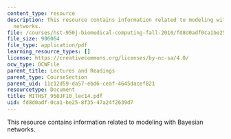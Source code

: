 ```yaml
---
content_type: resource
description: This resource contains information related to modeling with Bayesian
  networks.
file: /courses/hst-950j-biomedical-computing-fall-2010/fd8d0adf0ca1be258f3547a24f2639d7_MITHST_950JF10_lec14.pdf
file_size: 906064
file_type: application/pdf
learning_resource_types: []
license: https://creativecommons.org/licenses/by-nc-sa/4.0/
ocw_type: OCWFile
parent_title: Lectures and Readings
parent_type: CourseSection
parent_uid: 11c12d59-da57-ebd6-ceaf-4645dacef821
resourcetype: Document
title: MITHST_950JF10_lec14.pdf
uid: fd8d0adf-0ca1-be25-8f35-47a24f2639d7
---
```

This resource contains information related to modeling with Bayesian networks.